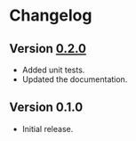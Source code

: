 # Changelog

## Version [0.2.0](https://github.com/cedx/grinder-php-minify/compare/v0.1.0...v0.2.0)
- Added unit tests.
- Updated the documentation.

## Version 0.1.0
- Initial release.
